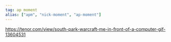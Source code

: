 ```yaml
---
tag: ap moment
alias: ["apm", "nick-moment", "ap-moment"]
---
```


https://tenor.com/view/south-park-warcraft-me-in-front-of-a-computer-gif-13604531
